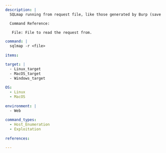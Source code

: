 ```yaml
---
description: |
  SQLmap running from request file, like those generated by Burp (save request to file).

  Command Reference:

   File: File to read the request from.

command: |
  sqlmap -r <file>
  
items:

target: |
  - Linux_target
  - MacOS_target
  - Windows_target
  
OS:
  - Linux
  - MacOS
  
environment: |
  - Web
  
command_types:
  - Host_Enumeration
  - Exploitation
  
references:

---
```

